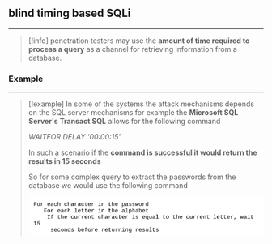 ## blind timing based SQLi
---
>[!info]
> penetration testers may use the **amount of time required to process a query** as a channel for retrieving information from a database.

### Example
---
>[!example]
>In some of the systems the attack mechanisms depends on the SQL server mechanisms for example the **Microsoft SQL Server's Transact SQL** allows for the following command
> 
>*WAITFOR DELAY '00:00:15'*
>
>In such a scenario if the **command is successful it would return the results in 15 seconds** 
>
>So for some complex query to extract the passwords from the database we would use the following command
> 
>![Pasted image 20251002063417.png](../../images/Pasted%20image%2020251002063417.png)


